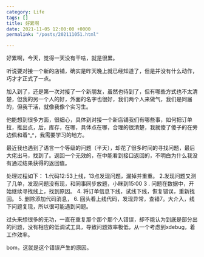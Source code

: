```yaml
---
category: Life
tags: []
title: 好累啊
date: 2021-11-05 12:00:00 +0000
permalink: "/posts/202111051.html"

---
```

好累啊，今天，觉得一天没有干啥，就是很累。

听说要对接一个新的店铺，确实是昨天晚上就已经知道了，但是并没有什么动作，巧才才正式了一点。

加入到了，还是第一次对接了一个新朋友，虽然也待到了，但有哪些方式也不太清楚，但我的另一个人的好，外面的名字也很好，我们两个人来做气，我们是同届的，但我干活，就像我像个实习生。

他能想到很多方面，很细心，具体到对接一个新店铺我们有哪些事，如何把订单拉，推出点，后，库存，在哪，具体点在哪，合理的很清楚，我就傻了傻子的在旁边佩和着^_^，我需要学习的地方。

最近我也遇到了语言一个等级的问题（半天），却花了很多时间的寻找问题，最后大佬出马，找到了。返回一个无效的，在中能看到接口返回的，不明白为什么我没有通过结果获得的返回值。

处理过程如下： 1.代码12:53上线，13点发现问题，漏掉并重重。 2.发现问题又测了几单，发现问题没有现，和同事同步放题，小眯到15:00 3 . 问题在数据中，开始继续寻找线上，找到原因。 4. 将订单信息下线，试线下线，恢复错误，重新找回。 5. 删除添加代码消息， 6. 回头看上线代码，发现异常，查错7。大介入，线下问题复现，所以很可能遇到问题。

过头来想很多的无功，一直在重复那个那个那个人错误，却不能认为到底是部分出的问题，没有相应的低调试工具，导致问题效率极低，从一个考虑到xdebug，着工作效率。

bom，这就是这个错误产生的原因。